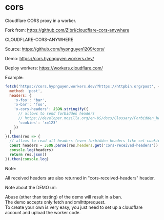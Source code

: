 # cors
Cloudflare CORS proxy in a worker.

Fork from: https://github.com/Zibri/cloudflare-cors-anywhere

CLOUDFLARE-CORS-ANYWHERE

Source:
https://github.com/hypnguyen1209/cors/

Demo:
https://cors.hypnguyen.workers.dev/

Deploy workers:
https://workers.cloudflare.com/

Example:
```javascript
fetch('https://cors.hypnguyen.workers.dev/?https://httpbin.org/post', {
  method: 'post',
  headers: {
    'x-foo': 'bar',
    'x-bar': 'foo',
    'x-cors-headers': JSON.stringify({
      // allows to send forbidden headers
      // https://developer.mozilla.org/en-US/docs/Glossary/Forbidden_header_name
      'cookies': 'x=123'
    }) 
  }
}).then(res => {
  // allows to read all headers (even forbidden headers like set-cookies)
  const headers = JSON.parse(res.headers.get('cors-received-headers'))
  console.log(headers)
  return res.json()
}).then(console.log)
```

Note:

All received headers are also returned in "cors-received-headers" header.

Note about the DEMO url:

Abuse (other than testing) of the demo will result in a ban.  
The demo accepts only fetch and xmlhttprequest.  
To create your own is very easy, you just need to set up a cloudflare account and upload the worker code.  

